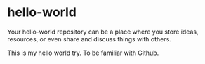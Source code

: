 # hello-world
Your hello-world repository can be a place where you store ideas, resources, or even share and discuss things with others.

This is my hello world try. To be familiar with Github.

